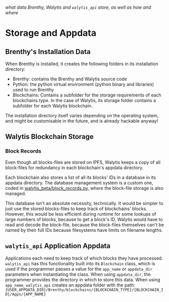 _what data Brenthy, Walytis and `walytis_api` store, as well as how and where_
# Storage and Appdata

## Brenthy's Installation Data

When Brenthy is installed, it creates the following folders in its installation directory:
- Brenthy: contains the Brenthy and Walytis source code
- Python: the python virtual environment (python binary and libraries) used to run Brenthy
- Blockchains: Contains a subfolder for the storage requirements of each blockchains type. In the case of Walytis, its storage folder contains a subfolder for each Walytis blockchain. 

The installation directory itself varies depending on the operating system, and might be customisable in the future, and is already hackable anyway!

## Walytis Blockchain Storage

### Block Records

Even though all blocks-files are stored on IPFS, Walytis keeps a copy of all block-files for redundancy in each blockchain's appdata directory.

Each blockchain also stores a list of all its blocks' IDs in a database in its appdata directory.
The database management system is a custom one, coded in [walytis_beta/block_records.py](/src/walytis_beta/block_records.py), where the block-file storage is also managed.

This database isn't an absolute necessity, technically.
It would be simpler to just use the stored blocks-files to keep track of blockchains' blocks.
However, this would be less efficient during runtime for some lookups of large numbers of blocks, because to get a block's ID, Walytis would have to read and decode the block-file, because the block-files themselves can't be named by their full IDs because filesystems have limits on filename lengths.

## `walytis_api` Application Appdata

Applications each need to keep track of which blocks they have processed.
`walytis_api` has this functionality built into its `Blockchain` class, which is used if the programmer passes a value for the `app_name` or `appdata_dir` parameters when instantiating the class.
When using `appdata_dir`, the programmer provides the directory in which to store this data.
When using `app_name`, `walytis_api` creates an appdata folder with the path:   `{USER_APPDATA_DIR}/Brenthy/blockchains/{BLOCKCHAIN_TYPE}/{BLOCKCHAIN_ID}/Apps/{APP_NAME}`

